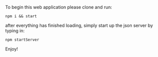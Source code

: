To begin this web application please clone and run: 
```
npm i && start
```
after everything has finished loading, simply start up the json server by typing in:
```
npm startServer

```

Enjoy!
